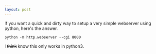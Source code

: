 ```yaml
---
layout: post
---
```


If you want a quick and dirty way to setup a very simple webserver using python, here's the answer.

`python -m http.webserver --cgi 8000`

I ~~think~~ know this only works in python3.


